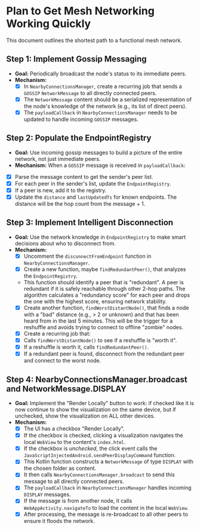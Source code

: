 # Plan to Get Mesh Networking Working Quickly

This document outlines the shortest path to a functional mesh network.

## Step 1: Implement Gossip Messaging

* **Goal:** Periodically broadcast the node's status to its immediate peers.
* **Mechanism:**
    - [x] In `NearbyConnectionsManager`, create a recurring job that sends a `GOSSIP`
      `NetworkMessage` to all directly connected peers.
    - [x] The `NetworkMessage` content should be a serialized representation of the node's knowledge
      of the network (e.g., its list of direct peers).
    - [x] The `payloadCallback` in `NearbyConnectionsManager` needs to be updated to handle incoming
      `GOSSIP` messages.

## Step 2: Populate the EndpointRegistry

* **Goal:** Use incoming gossip messages to build a picture of the entire network, not just
  immediate peers.
* **Mechanism:** When a `GOSSIP` message is received in `payloadCallback`:

- [x] Parse the message content to get the sender's peer list.
- [x] For each peer in the sender's list, update the `EndpointRegistry`.
- [x] If a peer is new, add it to the registry.
- [x] Update the `distance` and `lastUpdatedTs` for known endpoints. The distance will be
  the hop count from the message + 1.

## Step 3: Implement Intelligent Disconnection

* **Goal:** Use the network knowledge in `EndpointRegistry` to make smart decisions about who to
  disconnect from.
* **Mechanism:**
    - [x]   Uncomment the `disconnectFromEndpoint` function in `NearbyConnectionsManager`.
    - [x]   Create a new function, maybe `findRedundantPeer()`, that analyzes the
      `EndpointRegistry`.
    - This function should identify a peer that is "redundant". A peer is redundant if it is safely
      reachable through other 2-hop paths. The algorithm calculates a "redundancy score" for each
      peer and drops the one with the highest score, ensuring network stability.
    - [x]   Create another function, `findWorstDistantNode()`, that finds a node with a "bad"
      distance (e.g., > 2 or unknown) and that has been heard from in the last 5 minutes. This will
      be the trigger for a reshuffle and avoids trying to connect to offline "zombie" nodes.
    - [x]   Create a recurring job that:
    - [x]   Calls `findWorstDistantNode()` to see if a reshuffle is "worth it".
    - [x]   If a reshuffle is worth it, calls `findRedundantPeer()`.
    - [x]   If a redundant peer is found, disconnect from the redundant peer and connect to the
      worst
      node.

## Step 4: NearbyConnectionsManager.broadcast and NetworkMessage.DISPLAY

* **Goal:** Implement the "Render Locally" button to work: if checked like it is now continue to
  show the visualization on the same device, but if unchecked, show the visualization on ALL other
  devices.
* **Mechanism:**
    - [x] The UI has a checkbox "Render Locally".
    - [x] If the checkbox is checked, clicking a visualization navigates the local `WebView` to the
      content's `index.html`.
    - [x] If the checkbox is *unchecked*, the click event calls the
      `JavaScriptInjectedAndroid.sendPeerDisplayCommand` function.
    - [x] This Kotlin function constructs a `NetworkMessage` of type `DISPLAY` with the chosen
      folder as content.
    - [x] It then calls `NearbyConnectionsManager.broadcast` to send this message to all directly
      connected peers.
    - [x] The `payloadCallback` in `NearbyConnectionsManager` handles incoming `DISPLAY` messages.
    - [x] If the message is from another node, it calls `WebAppActivity.navigateTo` to load the
      content in the local `WebView`.
    - [x] After processing, the message is re-broadcast to all other peers to ensure it floods the
      network.
